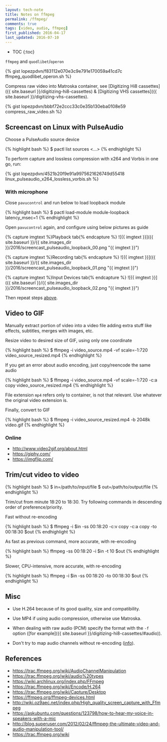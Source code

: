 ```yaml
---
layout: tech-note
title: Notes on ffmpeg
permalink: /ffmpeg/
comments: true
tags: [video, audio, ffmpeg]
first_published: 2016-04-17
last_updated: 2016-07-10
---
```


* TOC
{:toc}

`ffmpeg` and `quodlibet`/`operon`

{% gist lopezpdvn/f83112e070e3c9e791e170059a41cd7c ffmpeg_quodlibet_operon.sh %}

Compress raw video into Matroska container, see
[Digitizing Hi8 cassettes]({{ site.baseurl }}/digitizing-hi8-cassettes) &
[Digitizing VHS cassettes]({{ site.baseurl }}/digitizing-vhs-cassettes).

{% gist lopezpdvn/bbbf72e2ccc33c0e35b130eba0108e59 compress_raw_video.sh %}

## Screencast on Linux with PulseAudio

Choose a PulseAudio source device

{% highlight bash %}
$ pactl list sources
<...>
{% endhighlight %}

To perform capture and lossless compression with x264 and Vorbis in one go,
run:

{% gist lopezpdvn/4521b20f9e91a9975621626749d55418 linux_pulseaudio_x264_lossless_vorbis.sh %}

### With microphone

Close `pavucontrol` and run below to load loopback module

{% highlight bash %}
$ pactl load-module module-loopback latency_msec=1
{% endhighlight %}

Open `pavucontrol` again, and configure using below pictures as guide

{% capture imgtext %}Playback tab{% endcapture %}
![{{ imgtext }}]({{ site.baseurl }}/{{ site.images_dir }}/2016/screencast_pulseaudio_loopback_00.png "{{ imgtext }}")

{% capture imgtext %}Recording tab{% endcapture %}
![{{ imgtext }}]({{ site.baseurl }}/{{ site.images_dir }}/2016/screencast_pulseaudio_loopback_01.png "{{ imgtext }}")

{% capture imgtext %}Input Devices tab{% endcapture %}
![{{ imgtext }}]({{ site.baseurl }}/{{ site.images_dir }}/2016/screencast_pulseaudio_loopback_02.png "{{ imgtext }}")

Then repeat steps [above](#screencast-on-linux-with-pulseaudio).

## Video to GIF

Manually extract portion of video into a video file adding extra stuff like
effects, subtitles, merges with images, etc.

Resize video to desired size of GIF, using only one coordinate

{% highlight bash %}
$ ffmpeg -i video_source.mp4 -vf scale=-1:720 video_source_resized.mp4
{% endhighlight %}

If you get an error about audio encoding, just copy/reencode the same audio

{% highlight bash %}
$ ffmpeg -i video_source.mp4 -vf scale=-1:720 -c:a copy video_source_resized.mp4
{% endhighlight %}

File extension `mp4` refers only to container, is not that relevant. Use
whatever the original video extension is.

Finally, convert to GIF

{% highlight bash %}
$ ffmpeg -i video_source_resized.mp4 -b 2048k video.gif
{% endhighlight %}

### Online

- <http://www.video2gif.org/about.html>
- <https://giphy.com/>
- <https://imgflip.com/>

## Trim/cut video to video

{% highlight bash %}
$ in=/path/to/input/file
$ out=/path/to/output/file
{% endhighlight %}

Trim/cut from minute 18:20 to 18:30. Try following commands in descending order
of preference/priority.

Fast without re-encoding

{% highlight bash %}
$ ffmpeg -i $in -ss 00:18:20 -c:v copy -c:a copy -to 00:18:30 $out
{% endhighlight %}

As fast as previous command, more accurate, with re-encoding

{% highlight bash %}
ffmpeg -ss 00:18:20 -i $in -t 10 $out
{% endhighlight %}

Slower, CPU-intensive, more accurate, with re-encoding

{% highlight bash %}
ffmpeg -i $in -ss 00:18:20 -to 00:18:30 $out
{% endhighlight %}

## Misc

- Use H.264 because of its good quality, size and compatibility.

- Use MP4 if using audio compression, otherwise use Matroska.

- When dealing with raw audio (PCM) specify the format with the `-f` option
  ([for example]({{ site.baseurl }}/digitizing-hi8-cassettes/#audio)).

- Don't try to map audio channels without re-encoding
  ([info](http://comments.gmane.org/gmane.comp.video.ffmpeg.user/53517)).

## References

- <https://trac.ffmpeg.org/wiki/AudioChannelManipulation>
- <https://trac.ffmpeg.org/wiki/audio%20types>
- <https://wiki.archlinux.org/index.php/FFmpeg>
- <https://trac.ffmpeg.org/wiki/Encode/H.264>
- <https://trac.ffmpeg.org/wiki/Capture/Desktop>
- <https://ffmpeg.org/ffmpeg-devices.html>
- <http://wiki.oz9aec.net/index.php/High_quality_screen_capture_with_Ffmpeg>
- <https://askubuntu.com/questions/123798/how-to-hear-my-voice-in-speakers-with-a-mic>
- <http://blog.superuser.com/2012/02/24/ffmpeg-the-ultimate-video-and-audio-manipulation-tool/>
- <https://trac.ffmpeg.org/wiki>
